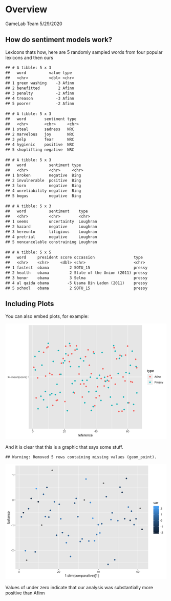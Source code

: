 Overview
================
GameLab Team
5/29/2020

## How do sentiment models work?

Lexicons thats how, here are 5 randomly sampled words from four popular
lexicons and then ours

    ## # A tibble: 5 x 3
    ##   word          value type 
    ##   <chr>         <dbl> <chr>
    ## 1 green washing    -3 Afinn
    ## 2 benefitted        2 Afinn
    ## 3 penalty          -2 Afinn
    ## 4 treason          -3 Afinn
    ## 5 poorer           -2 Afinn

    ## # A tibble: 5 x 3
    ##   word        sentiment type 
    ##   <chr>       <chr>     <chr>
    ## 1 steal       sadness   NRC  
    ## 2 marvelous   joy       NRC  
    ## 3 yelp        fear      NRC  
    ## 4 hygienic    positive  NRC  
    ## 5 shoplifting negative  NRC

    ## # A tibble: 5 x 3
    ##   word          sentiment type 
    ##   <chr>         <chr>     <chr>
    ## 1 broken        negative  Bing 
    ## 2 invulnerable  positive  Bing 
    ## 3 lorn          negative  Bing 
    ## 4 unreliability negative  Bing 
    ## 5 bogus         negative  Bing

    ## # A tibble: 5 x 3
    ##   word          sentiment    type    
    ##   <chr>         <chr>        <chr>   
    ## 1 seems         uncertainty  Loughran
    ## 2 hazard        negative     Loughran
    ## 3 hereunto      litigious    Loughran
    ## 4 pretrial      negative     Loughran
    ## 5 noncancelable constraining Loughran

    ## # A tibble: 5 x 5
    ##   word     president score occassion                 type  
    ##   <chr>    <chr>     <dbl> <chr>                     <chr> 
    ## 1 fastest  obama         2 SOTU_15                   pressy
    ## 2 health   obama         2 State of the Union (2011) pressy
    ## 3 honor    obama         3 Selma                     pressy
    ## 4 al qaida obama        -5 Usama Bin Laden (2011)    pressy
    ## 5 school   obama         2 SOTU_15                   pressy

## Including Plots

You can also embed plots, for example:

![](README_files/figure-gfm/pressure-1.png)<!-- -->

And it is clear that this is a graphic that says some
stuff.

    ## Warning: Removed 5 rows containing missing values (geom_point).

![](README_files/figure-gfm/description%20of%20what%20is%20up-1.png)<!-- -->

Values of under zero indicate that our analysis was substantially more
positive than Afinn
